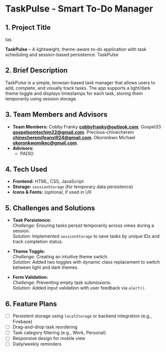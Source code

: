 # TaskPulse - Smart To-Do Manager

## 1. Project Title

tas

**TaskPulse** – A lightweight, theme-aware to-do application with task scheduling and session-based persistence.
TaskPulse

## 2. Brief Description

TaskPulse is a simple, browser-based task manager that allows users to add, complete, and visually track tasks. The app supports a light/dark theme toggle and displays timestamps for each task, storing them temporarily using session storage.

## 3. Team Members and Advisors

- **Team Members:**
  Cobby Franky **[cobbyfranky@outlook.com](mailto:cobbyfranky@outlook.com)**.
  Gospel33 **[gospelsomtochim22@gmail.com](mailto:gospelsomtochim22@gmail.com)**.
  Precious-chinecherem **[chinecheremifeanyi924@gmail.com](mailto:chinecheremifeanyi924@gmail.com)**.
  Okoronkwo Michael **[okoronkwomikec@gmail.com](mailto:okoronkwomikec@gmail.com)**.
- **Advisors:**
  - PADIO

## 4. Tech Used

- **Frontend:** HTML, CSS, JavaScript
- **Storage:** `sessionStorage` (for temporary data persistence)
- **Icons & Fonts:** (optional, if used in UI)

## 5. Challenges and Solutions

- **Task Persistence:**  
  _Challenge:_ Ensuring tasks persist temporarily across views during a session.  
  _Solution:_ Implemented `sessionStorage` to save tasks by unique IDs and track completion status.

- **Theme Toggle:**  
  _Challenge:_ Creating an intuitive theme switch.  
  _Solution:_ Added two toggles with dynamic class replacement to switch between light and dark themes.

- **Form Validation:**  
  _Challenge:_ Preventing empty task submissions.  
  _Solution:_ Added input validation with user feedback via `alert()`.

## 6. Feature Plans

- [ ] Persistent storage using `localStorage` or backend integration (e.g., Firebase)
- [ ] Drag-and-drop task reordering
- [ ] Task category filtering (e.g., Work, Personal)
- [ ] Responsive design for mobile view
- [ ] Daily/weekly reminders
